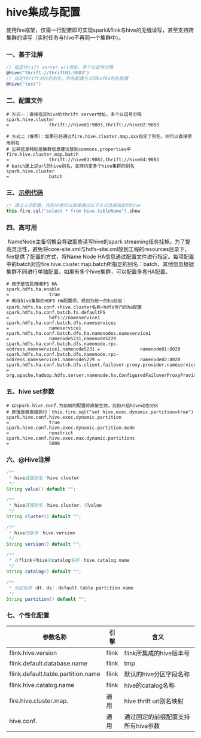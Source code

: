<!--
Licensed to the Apache Software Foundation (ASF) under one
or more contributor license agreements.  See the NOTICE file
distributed with this work for additional information
regarding copyright ownership.  The ASF licenses this file
to you under the Apache License, Version 2.0 (the
"License"); you may not use this file except in compliance
with the License.  You may obtain a copy of the License at

  http://www.apache.org/licenses/LICENSE-2.0

Unless required by applicable law or agreed to in writing,
software distributed under the License is distributed on an
"AS IS" BASIS, WITHOUT WARRANTIES OR CONDITIONS OF ANY
KIND, either express or implied.  See the License for the
specific language governing permissions and limitations
under the License.
-->

# hive集成与配置

​		使用fire框架，仅需一行配置即可实现spark&flink与hive的无缝读写，甚至支持跨集群的读写（实时任务与hive不再同一个集群中）。

### 一、基于注解

```scala
// 指定thrift server url地址，多个以逗号分隔
@Hive("thrift://thrift01:9083")
// 指定thrift对应的别名，别名配置方式同kafka别名配置
@Hive("test")
```

### 二、配置文件

```properties
# 方式一：直接指定hive的thrift server地址，多个以逗号分隔
spark.hive.cluster																												=				thrift://hive01:9083,thrift://hive02:9083

# 方式二（推荐）：如果已经通过fire.hive.cluster.map.xxx指定了别名，则可以直接使用别名
# 公共信息特别是集群信息建议放到commons.properties中
fire.hive.cluster.map.batch																								=				thrift://hive03:9083,thrift://hive04:9083
# batch是上述url的hive别名，支持约定多个hive集群的别名
spark.hive.cluster																												=				batch
```

### 三、[示例代码](../fire-examples/spark-examples/src/main/scala/com/zto/fire/examples/spark/hive/HiveClusterReader.scala)

```scala
// 通过上述配置，代码中就可以直接通过以下方式连接指定的hive
this.fire.sql("select * from hive.tableName").show
```

### 四、高可用

​		NameNode主备切换会导致那些读写hive的spark streaming任务挂掉。为了提高灵活性，避免将core-site.xml与hdfs-site.xml放到工程的resources目录下，fire提供了配置的方式，将Name Node HA信息通过配置文件进行指定。每项配置中的batch对应fire.hive.cluster.map.batch所指定的别名：batch，其他信息根据集群不同进行单独配置。如果有多个hive集群，可以配置多套HA配置。

```properties
# 用于是否启用HDFS HA
spark.hdfs.ha.enable																												=				true
# 离线hive集群的HDFS HA配置项，规则为统一的ha前缀：spark.hdfs.ha.conf.+hive.cluster名称+hdfs专门的ha配置
spark.hdfs.ha.conf.batch.fs.defaultFS																				=				hdfs://nameservice1
spark.hdfs.ha.conf.batch.dfs.nameservices																		=				nameservice1
spark.hdfs.ha.conf.batch.dfs.ha.namenodes.nameservice1											=				namenode5231,namenode5229
spark.hdfs.ha.conf.batch.dfs.namenode.rpc-address.nameservice1.namenode5231	=				namenode01:8020
spark.hdfs.ha.conf.batch.dfs.namenode.rpc-address.nameservice1.namenode5229	=				namenode02:8020
spark.hdfs.ha.conf.batch.dfs.client.failover.proxy.provider.nameservice1		=       org.apache.hadoop.hdfs.server.namenode.ha.ConfiguredFailoverProxyProvider
```

### 五、hive set参数

```properties
# 以spark.hive.conf.为前缀的配置将直接生效，比如开启hive动态分区
# 原理是被直接执行：this.fire.sql("set hive.exec.dynamic.partition=true")
spark.hive.conf.hive.exec.dynamic.partition																	=				true
spark.hive.conf.hive.exec.dynamic.partition.mode														=				nonstrict
spark.hive.conf.hive.exec.max.dynamic.partitions														=				5000
```

### 六、@Hive注解

```java
/**
 * hive连接别名：hive.cluster
 */
String value() default "";

/**
 * hive连接别名：hive.cluster，同value
 */
String cluster() default "";

/**
 * hive的版本：hive.version
 */
String version() default "";

/**
 * 在flink中hive的catalog名称：hive.catalog.name
 */
String catalog() default "";

/**
 * 分区名称（dt、ds）：default.table.partition.name
 */
String partition() default "";
```

### 七、个性化配置

| 参数名称                           | 引擎  | 含义                               |
| ---------------------------------- | ----- | ---------------------------------- |
| flink.hive.version                 | flink | flink所集成的hive版本号            |
| flink.default.database.name        | flink | tmp                                |
| flink.default.table.partition.name | flink | 默认的hive分区字段名称             |
| flink.hive.catalog.name            | flink | hive的catalog名称                  |
| fire.hive.cluster.map.             | 通用  | hive thrift url别名映射            |
| hive.conf.                         | 通用  | 通过固定的前缀配置支持所有hive参数 |

